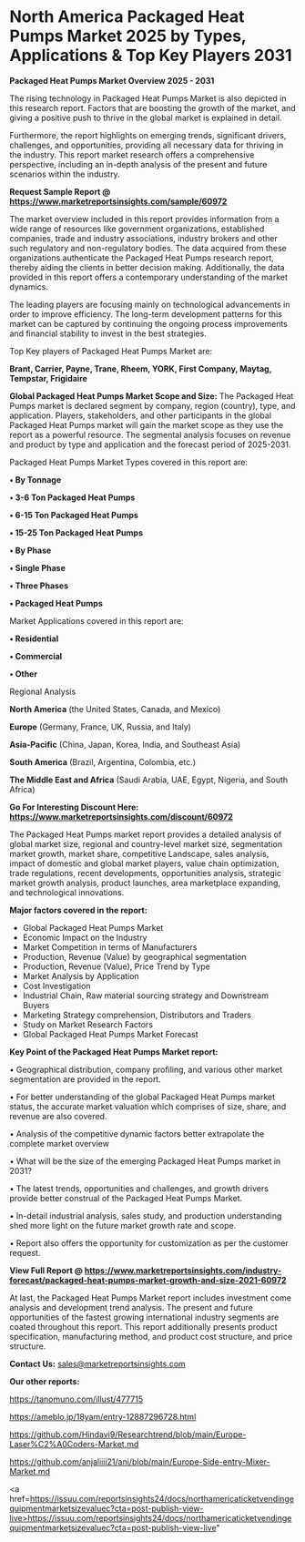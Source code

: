 # North America Packaged Heat Pumps Market 2025 by Types, Applications & Top Key Players 2031

<Strong> Packaged Heat Pumps Market Overview 2025 - 2031</strong>

The rising technology in Packaged Heat Pumps Market is also depicted in this research report. Factors that are boosting the growth of the market, and giving a positive push to thrive in the global market is explained in detail.

Furthermore, the report highlights on emerging trends, significant drivers, challenges, and opportunities, providing all necessary data for thriving in the industry. This report market research offers a comprehensive perspective, including an in-depth analysis of the present and future scenarios within the industry.

<strong>Request Sample Report @ <a href=https://www.marketreportsinsights.com/sample/60972>https://www.marketreportsinsights.com/sample/60972</a></strong>

The market overview included in this report provides information from a wide range of resources like government organizations, established companies, trade and industry associations, industry brokers and other such regulatory and non-regulatory bodies. The data acquired from these organizations authenticate the Packaged Heat Pumps research report, thereby aiding the clients in better decision making. Additionally, the data provided in this report offers a contemporary understanding of the market dynamics.

The leading players are focusing mainly on technological advancements in order to improve efficiency. The long-term development patterns for this market can be captured by continuing the ongoing process improvements and financial stability to invest in the best strategies.

Top Key players of Packaged Heat Pumps Market are:

<strong>Brant, Carrier, Payne, Trane, Rheem, YORK, First Company, Maytag, Tempstar, Frigidaire</strong>

<strong><b>Global Packaged Heat Pumps Market Scope and Size:</b></strong>
The Packaged Heat Pumps market is declared segment by company, region (country), type, and application. Players, stakeholders, and other participants in the global Packaged Heat Pumps market will gain the market scope as they use the report as a powerful resource. The segmental analysis focuses on revenue and product by type and application and the forecast period of 2025-2031.

Packaged Heat Pumps Market Types covered in this report are:

<strong>• By Tonnage

• 3-6 Ton Packaged Heat Pumps

• 6-15 Ton Packaged Heat Pumps

• 15-25 Ton Packaged Heat Pumps

• By Phase

• Single Phase

• Three Phases

• Packaged Heat Pumps</strong>

Market Applications covered in this report are:

<strong>• Residential

• Commercial

• Other</strong> 

Regional Analysis

<strong>North America</strong> (the United States, Canada, and Mexico)

<strong>Europe</strong> (Germany, France, UK, Russia, and Italy)

<strong>Asia-Pacific</strong> (China, Japan, Korea, India, and Southeast Asia)

<strong>South America</strong> (Brazil, Argentina, Colombia, etc.)

<strong>The Middle East and Africa</strong> (Saudi Arabia, UAE, Egypt, Nigeria, and South Africa)

<strong>Go For Interesting Discount Here: <a href=https://www.marketreportsinsights.com/discount/60972>https://www.marketreportsinsights.com/discount/60972</a></strong>

The Packaged Heat Pumps market report provides a detailed analysis of global market size, regional and country-level market size, segmentation market growth, market share, competitive Landscape, sales analysis, impact of domestic and global market players, value chain optimization, trade regulations, recent developments, opportunities analysis, strategic market growth analysis, product launches, area marketplace expanding, and technological innovations.

<strong><b>Major factors covered in the report:</b></strong>
<ul>
  <li>Global Packaged Heat Pumps Market </li>
  <li>Economic Impact on the Industry</li>
  <li>Market Competition in terms of Manufacturers</li>
  <li>Production, Revenue (Value) by geographical segmentation</li>
  <li>Production, Revenue (Value), Price Trend by Type</li>
  <li>Market Analysis by Application</li>
  <li>Cost Investigation</li>
  <li>Industrial Chain, Raw material sourcing strategy and Downstream Buyers</li>
  <li>Marketing Strategy comprehension, Distributors and Traders</li>
  <li>Study on Market Research Factors</li>
  <li>Global Packaged Heat Pumps Market Forecast</li>
</ul>

<strong><b>Key Point of the Packaged Heat Pumps Market report:</b></strong>

• Geographical distribution, company profiling, and various other market segmentation are provided in the report.

• For better understanding of the global Packaged Heat Pumps market status, the accurate market valuation which comprises of size, share, and revenue are also covered.

• Analysis of the competitive dynamic factors better extrapolate the complete market overview

• What will be the size of the emerging Packaged Heat Pumps market in 2031?

• The latest trends, opportunities and challenges, and growth drivers provide better construal of the Packaged Heat Pumps Market.

• In-detail industrial analysis, sales study, and production understanding shed more light on the future market growth rate and scope.

• Report also offers the opportunity for customization as per the customer request.

<strong><b>View Full Report @ <a href=https://www.marketreportsinsights.com/industry-forecast/packaged-heat-pumps-market-growth-and-size-2021-60972>https://www.marketreportsinsights.com/industry-forecast/packaged-heat-pumps-market-growth-and-size-2021-60972</a></b></strong>


At last, the Packaged Heat Pumps Market report includes investment come analysis and development trend analysis. The present and future opportunities of the fastest growing international industry segments are coated throughout this report. This report additionally presents product specification, manufacturing method, and product cost structure, and price structure.

<strong>Contact Us:</strong>
sales@marketreportsinsights.com

<strong>Our other reports:</strong>

<a href=https://tanomuno.com/illust/477715>https://tanomuno.com/illust/477715</a>

<a href=https://ameblo.jp/18yam/entry-12887296728.html>https://ameblo.jp/18yam/entry-12887296728.html</a>

<a href=https://github.com/Hindavi9/Researchtrend/blob/main/Europe-Laser%C2%A0Coders-Market.md>https://github.com/Hindavi9/Researchtrend/blob/main/Europe-Laser%C2%A0Coders-Market.md</a>

<a href=https://github.com/anjaliiii21/ani/blob/main/Europe-Side-entry-Mixer-Market.md>https://github.com/anjaliiii21/ani/blob/main/Europe-Side-entry-Mixer-Market.md</a>

<a href=https://issuu.com/reportsinsights24/docs/northamericaticketvendingequipmentmarketsizevaluec?cta=post-publish-view-live>https://issuu.com/reportsinsights24/docs/northamericaticketvendingequipmentmarketsizevaluec?cta=post-publish-view-live</a>"
